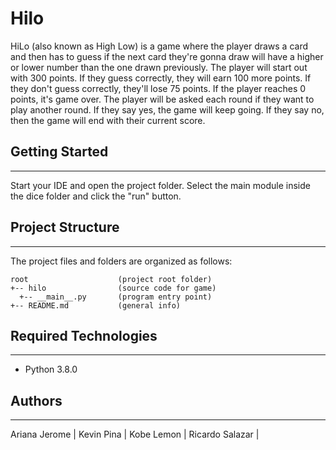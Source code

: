 # Hilo
HiLo (also known as High Low) is a game where the player draws a card and then has to guess if the next card they're gonna draw will have a higher or lower number than the one drawn previously. The player will start out with 300 points. If they guess correctly, they will earn 100 more points. If they don't guess correctly, they'll lose 75 points. If the player reaches 0 points, it's game over. 
The player will be asked each round if they want to play another round. If they say yes, the game will keep going. If they say no, then the game will end with their current score. 

## Getting Started
---
Start your IDE and open the project folder. Select the main module inside the dice folder and click the "run" button.

## Project Structure
---
The project files and folders are organized as follows:
```
root                    (project root folder)
+-- hilo                (source code for game)
  +-- __main__.py       (program entry point)
+-- README.md           (general info)
```

## Required Technologies
---
* Python 3.8.0

## Authors
---
Ariana Jerome |
Kevin Pina |
Kobe Lemon |
Ricardo Salazar |
